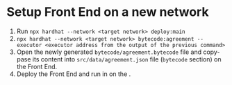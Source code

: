 # Setup Front End on a new network

1. Run `npx hardhat --network <target network> deploy:main`
2. `npx hardhat --network <target network> bytecode:agreement --executor <executor address from the output of the previous command>`
3. Open the newly generated `bytecode/agreement.bytecode` file and copy-pase its content into `src/data/agreement.json` file (`bytecode` section) on the Front End.
4. Deploy the Front End and run in on the <target network>.
